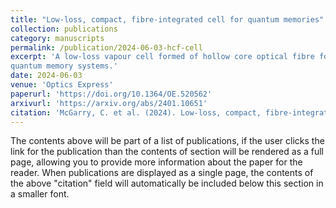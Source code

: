 ```yaml
---
title: "Low-loss, compact, fibre-integrated cell for quantum memories"
collection: publications
category: manuscripts
permalink: /publication/2024-06-03-hcf-cell
excerpt: 'A low-loss vapour cell formed of hollow core optical fibre for use in
quantum memory systems.'
date: 2024-06-03
venue: 'Optics Express'
paperurl: 'https://doi.org/10.1364/OE.520562'
arxivurl: 'https://arxiv.org/abs/2401.10651'
citation: 'McGarry, C. et al. (2024). Low-loss, compact, fibre-integrated cell for quantum memories. Optics Express'
---
```


The contents above will be part of a list of publications, if the user clicks the link for the publication than the contents of section will be rendered as a full page, allowing you to provide more information about the paper for the reader. When publications are displayed as a single page, the contents of the above "citation" field will automatically be included below this section in a smaller font.
